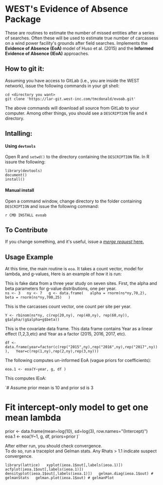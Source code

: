 # WEST's Evidence of Absence Package

These are routines to estimate the number of missed entities after a series of
searches. Often these will be
used to estimate true number of carcassess on a wind power facility's grounds
after field searches. Implements the **Evidence of Absence (EoA)** model of Huso et al. (2015) and the
**Informed Evidence of Absence (IEoA)** approaches.

## How to git it:

Assuming you have access to GitLab (i.e., you are inside the WEST network), issue the following 
commands in your git shell: 

`cd <directory you want>`  
`git clone 'https://lar-git.west-inc.com/tmcdonald/evoab.git'`  

The above commands will download all source from GitLab to your computer.  Among other things, 
you should see a `DESCRIPTION` file and `R` directory.  

## Intalling:

#### Using `devtools`

Open R and `setwd()` to the directory containing the `DESCRIPTION` file. In R issure the following:

`library(devtools)`  
`document()`  
`install()`   

#### Manual install

Open a command window, change directory to the folder containing `DESCRIPTION` and issue 
the following command: 

`r CMD INSTALL evoab`


## To Contribute

If you change something, and it's useful, issue a [*merge request* here.](https://lar-git.west-inc.com/tmcdonald/evoab/merge_requests)

## Usage Example

At this time, the main routine is `eoa`.  It takes a count vector, model for lambda, and g-values, 
Here is an example of how 
it is run: 

This is fake data from a three year study on seven sites.  First, the 
alpha and beta parameters for g-value distributions, one per year.   
`ns <- 3  
ny <- 7  
g <- data.frame(  
  alpha = rnorm(ns*ny,70,2),  
  beta = rnorm(ns*ny,700,25)  
)`  

This is the carcasses count vector, one count per site per year.  

`Y <- rbinom(ns*ny, c(rep(20,ny), rep(40,ny), rep(60,ny)), g$alpha/(g$alpha+g$beta))`

This is the covariate data frame.  This data frame contains Year as a linear 
effect (1,2,3,etc) and Year as a factor (2015, 2016, 2017, etc).  

`df <- data.frame(year=factor(c(rep("2015",ny),rep("2016",ny),rep("2017",ny))),  
    Year=c(rep(1,ny),rep(2,ny),rep(3,ny)))`  

The following computes un-informed EoA (vague priors for coefficients):     

`eoa.1 <- eoa(Y~year, g, df )`

This computes IEoA:


`# Assume prior mean is 10 and prior sd is 3  
# Fit intercept-only model to get one mean lambda
prior <- data.frame(mean=log(10), sd=log(3), row.names="(Intercept)")
eoa.1 <- eoa(Y~1, g, df, priors=prior )`


After either run, you should check convergence.  
To do so, run a traceplot and Gelman stats.  Any Rhats > 1.1 indicate suspect 
convergence. 

`library(lattice)  
xyplot(ieoa.1$out[,labels(ieoa.1)])  
acfplot(ieoa.1$out[,labels(ieoa.1)])  
densityplot(ieoa.1$out[,labels(ieoa.1)])  
gelman.diag(ieoa.1$out) # gelmanStats  
gelman.plot(ieoa.1$out) # gelmanPlot`
